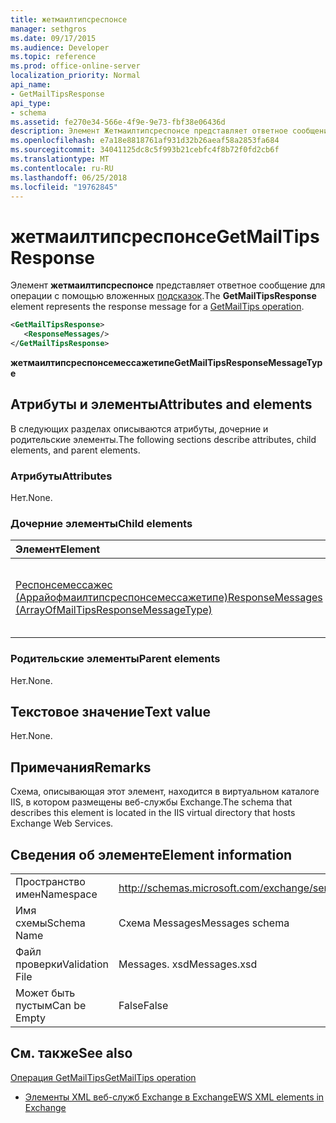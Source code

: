 ```yaml
---
title: жетмаилтипсреспонсе
manager: sethgros
ms.date: 09/17/2015
ms.audience: Developer
ms.topic: reference
ms.prod: office-online-server
localization_priority: Normal
api_name:
- GetMailTipsResponse
api_type:
- schema
ms.assetid: fe270e34-566e-4f9e-9e73-fbf38e06436d
description: Элемент Жетмаилтипсреспонсе представляет ответное сообщение для операции с помощью вложенных подсказок.
ms.openlocfilehash: e7a18e8818761af931d32b26aeaf58a2853fa684
ms.sourcegitcommit: 34041125dc8c5f993b21cebfc4f8b72f0fd2cb6f
ms.translationtype: MT
ms.contentlocale: ru-RU
ms.lasthandoff: 06/25/2018
ms.locfileid: "19762845"
---
```

# <a name="getmailtipsresponse"></a><span data-ttu-id="48f13-103">жетмаилтипсреспонсе</span><span class="sxs-lookup"><span data-stu-id="48f13-103">GetMailTipsResponse</span></span>

<span data-ttu-id="48f13-104">Элемент **жетмаилтипсреспонсе** представляет ответное сообщение для операции с помощью вложенных [подсказок](getmailtips-operation.md).</span><span class="sxs-lookup"><span data-stu-id="48f13-104">The **GetMailTipsResponse** element represents the response message for a [GetMailTips operation](getmailtips-operation.md).</span></span>
  
```XML
<GetMailTipsResponse>
   <ResponseMessages/>
</GetMailTipsResponse>
```

 <span data-ttu-id="48f13-105">**жетмаилтипсреспонсемессажетипе**</span><span class="sxs-lookup"><span data-stu-id="48f13-105">**GetMailTipsResponseMessageType**</span></span>
## <a name="attributes-and-elements"></a><span data-ttu-id="48f13-106">Атрибуты и элементы</span><span class="sxs-lookup"><span data-stu-id="48f13-106">Attributes and elements</span></span>

<span data-ttu-id="48f13-107">В следующих разделах описываются атрибуты, дочерние и родительские элементы.</span><span class="sxs-lookup"><span data-stu-id="48f13-107">The following sections describe attributes, child elements, and parent elements.</span></span>
  
### <a name="attributes"></a><span data-ttu-id="48f13-108">Атрибуты</span><span class="sxs-lookup"><span data-stu-id="48f13-108">Attributes</span></span>

<span data-ttu-id="48f13-109">Нет.</span><span class="sxs-lookup"><span data-stu-id="48f13-109">None.</span></span>
  
### <a name="child-elements"></a><span data-ttu-id="48f13-110">Дочерние элементы</span><span class="sxs-lookup"><span data-stu-id="48f13-110">Child elements</span></span>

|<span data-ttu-id="48f13-111">**Элемент**</span><span class="sxs-lookup"><span data-stu-id="48f13-111">**Element**</span></span>|<span data-ttu-id="48f13-112">**Описание**</span><span class="sxs-lookup"><span data-stu-id="48f13-112">**Description**</span></span>|
|:-----|:-----|
|[<span data-ttu-id="48f13-113">Респонсемессажес (Аррайофмаилтипсреспонсемессажетипе)</span><span class="sxs-lookup"><span data-stu-id="48f13-113">ResponseMessages (ArrayOfMailTipsResponseMessageType)</span></span>](responsemessages-arrayofmailtipsresponsemessagetype.md) <br/> |<span data-ttu-id="48f13-114">Представляет список ответных сообщений с советами по почте.</span><span class="sxs-lookup"><span data-stu-id="48f13-114">Represents a list of mail tips response messages.</span></span>  <br/> |
   
### <a name="parent-elements"></a><span data-ttu-id="48f13-115">Родительские элементы</span><span class="sxs-lookup"><span data-stu-id="48f13-115">Parent elements</span></span>

<span data-ttu-id="48f13-116">Нет.</span><span class="sxs-lookup"><span data-stu-id="48f13-116">None.</span></span>
  
## <a name="text-value"></a><span data-ttu-id="48f13-117">Текстовое значение</span><span class="sxs-lookup"><span data-stu-id="48f13-117">Text value</span></span>

<span data-ttu-id="48f13-118">Нет.</span><span class="sxs-lookup"><span data-stu-id="48f13-118">None.</span></span>
  
## <a name="remarks"></a><span data-ttu-id="48f13-119">Примечания</span><span class="sxs-lookup"><span data-stu-id="48f13-119">Remarks</span></span>

<span data-ttu-id="48f13-120">Схема, описывающая этот элемент, находится в виртуальном каталоге IIS, в котором размещены веб-службы Exchange.</span><span class="sxs-lookup"><span data-stu-id="48f13-120">The schema that describes this element is located in the IIS virtual directory that hosts Exchange Web Services.</span></span>
  
## <a name="element-information"></a><span data-ttu-id="48f13-121">Сведения об элементе</span><span class="sxs-lookup"><span data-stu-id="48f13-121">Element information</span></span>

|||
|:-----|:-----|
|<span data-ttu-id="48f13-122">Пространство имен</span><span class="sxs-lookup"><span data-stu-id="48f13-122">Namespace</span></span>  <br/> |http://schemas.microsoft.com/exchange/services/2006/messages  <br/> |
|<span data-ttu-id="48f13-123">Имя схемы</span><span class="sxs-lookup"><span data-stu-id="48f13-123">Schema Name</span></span>  <br/> |<span data-ttu-id="48f13-124">Схема Messages</span><span class="sxs-lookup"><span data-stu-id="48f13-124">Messages schema</span></span>  <br/> |
|<span data-ttu-id="48f13-125">Файл проверки</span><span class="sxs-lookup"><span data-stu-id="48f13-125">Validation File</span></span>  <br/> |<span data-ttu-id="48f13-126">Messages. xsd</span><span class="sxs-lookup"><span data-stu-id="48f13-126">Messages.xsd</span></span>  <br/> |
|<span data-ttu-id="48f13-127">Может быть пустым</span><span class="sxs-lookup"><span data-stu-id="48f13-127">Can be Empty</span></span>  <br/> |<span data-ttu-id="48f13-128">False</span><span class="sxs-lookup"><span data-stu-id="48f13-128">False</span></span>  <br/> |
   
## <a name="see-also"></a><span data-ttu-id="48f13-129">См. также</span><span class="sxs-lookup"><span data-stu-id="48f13-129">See also</span></span>



[<span data-ttu-id="48f13-130">Операция GetMailTips</span><span class="sxs-lookup"><span data-stu-id="48f13-130">GetMailTips operation</span></span>](getmailtips-operation.md)


- [<span data-ttu-id="48f13-131">Элементы XML веб-служб Exchange в Exchange</span><span class="sxs-lookup"><span data-stu-id="48f13-131">EWS XML elements in Exchange</span></span>](ews-xml-elements-in-exchange.md)

